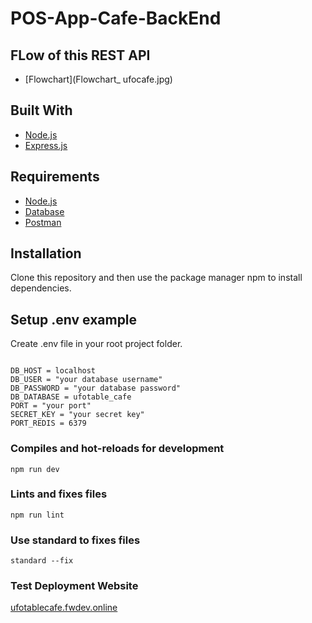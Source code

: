 # POS-App-Cafe-BackEnd

## FLow of this REST API
* [Flowchart](Flowchart_ ufocafe.jpg)

## Built With
* [Node.js](https://nodejs.org/en/)
* [Express.js](https://expressjs.com/)

## Requirements
* [Node.js](https://nodejs.org/en/)
* [Database](ufotable_cafe.sql)
* [Postman](Cafe.postman_collection.json)

## Installation

Clone this repository and then use the package manager npm to install dependencies.

## Setup .env example

Create .env file in your root project folder.

```env

DB_HOST = localhost
DB_USER = "your database username"
DB_PASSWORD = "your database password"
DB_DATABASE = ufotable_cafe
PORT = "your port"
SECRET_KEY = "your secret key"
PORT_REDIS = 6379

```

### Compiles and hot-reloads for development
```
npm run dev
```

### Lints and fixes files
```
npm run lint 
```

### Use standard to fixes files
```
standard --fix 
```

### Test Deployment Website
[ufotablecafe.fwdev.online](http://ufotablecafe.fwdev.online/)
